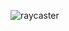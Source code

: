 ![raycaster](https://github.com/JMBoulos12/threejs/assets/65892342/14edfaa6-79d2-411f-b4a4-6d97f9b6ac91)
